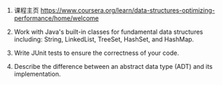 1. 课程主页 https://www.coursera.org/learn/data-structures-optimizing-performance/home/welcome

2. Work with Java's built-in classes for fundamental data structures including: String, LinkedList, TreeSet, HashSet, and
HashMap.

3. Write JUnit tests to ensure the correctness of your code.

4. Describe the difference between an abstract data type (ADT) and its implementation.

